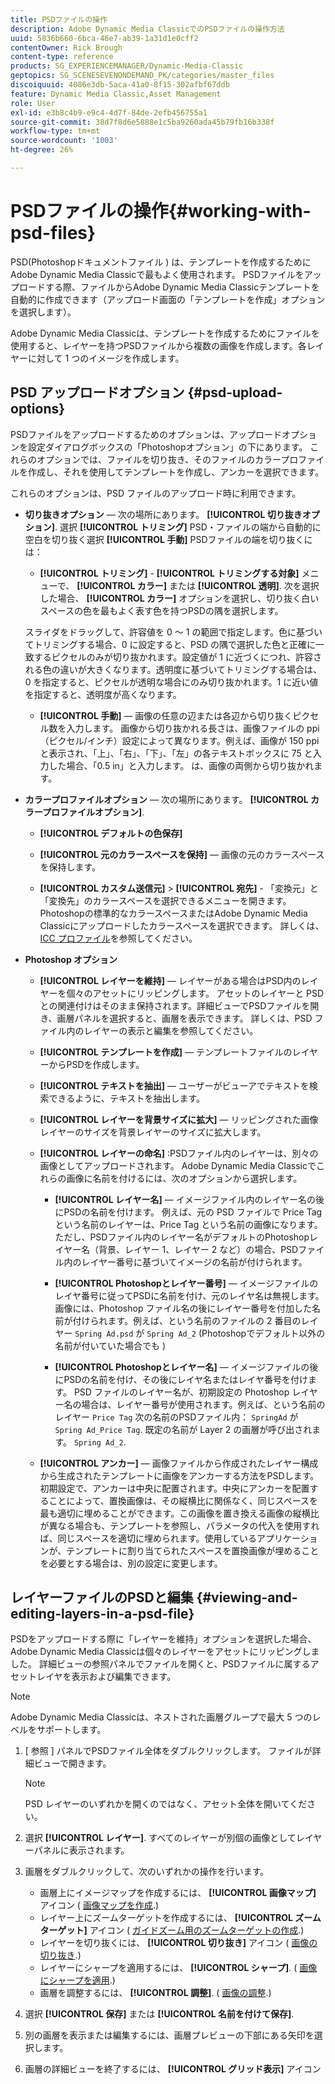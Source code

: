 ```yaml
---
title: PSDファイルの操作
description: Adobe Dynamic Media ClassicでのPSDファイルの操作方法
uuid: 5836b660-6bca-46e7-ab39-1a31d1e0cff2
contentOwner: Rick Brough
content-type: reference
products: SG_EXPERIENCEMANAGER/Dynamic-Media-Classic
geptopics: SG_SCENESEVENONDEMAND_PK/categories/master_files
discoiquuid: 4086e3db-5aca-41a0-8f15-302afbf67ddb
feature: Dynamic Media Classic,Asset Management
role: User
exl-id: e3b8c4b9-e9c4-4d7f-84de-2efb456755a1
source-git-commit: 38d7f8d6e5888e1c5ba9260ada45b79fb16b338f
workflow-type: tm+mt
source-wordcount: '1003'
ht-degree: 26%

---
```


# PSDファイルの操作{#working-with-psd-files}

<!--   USED TO BE AN OPTION UNDER COLOR PROFILE OPTIONS * **Convert To sRGB (default)** - Converts to sRGB (Standard Red Green Blue). sRGB is the recommended color space for displaying images on web pages. -->

PSD(Photoshopドキュメントファイル ) は、テンプレートを作成するためにAdobe Dynamic Media Classicで最もよく使用されます。 PSDファイルをアップロードする際、ファイルからAdobe Dynamic Media Classicテンプレートを自動的に作成できます（アップロード画面の「テンプレートを作成」オプションを選択します）。

Adobe Dynamic Media Classicは、テンプレートを作成するためにファイルを使用すると、レイヤーを持つPSDファイルから複数の画像を作成します。各レイヤーに対して 1 つのイメージを作成します。

## PSD アップロードオプション {#psd-upload-options}

PSDファイルをアップロードするためのオプションは、アップロードオプションを設定ダイアログボックスの「Photoshopオプション」の下にあります。 これらのオプションでは、ファイルを切り抜き、そのファイルのカラープロファイルを作成し、それを使用してテンプレートを作成し、アンカーを選択できます。

これらのオプションは、PSD ファイルのアップロード時に利用できます。

* **切り抜きオプション**  — 次の場所にあります。 **[!UICONTROL 切り抜きオプション]**. 選択 **[!UICONTROL トリミング]** PSD・ファイルの端から自動的に空白を切り抜く選択 **[!UICONTROL 手動]** PSDファイルの端を切り抜くには：

   * **[!UICONTROL トリミング]** - **[!UICONTROL トリミングする対象]** メニューで、 **[!UICONTROL カラー]** または **[!UICONTROL 透明]**.
   次を選択した場合、 **[!UICONTROL カラー]** オプションを選択し、切り抜く白いスペースの色を最もよく表す色を持つPSDの隅を選択します。

   スライダをドラッグして、許容値を 0 ～ 1 の範囲で指定します。色に基づいてトリミングする場合、0 に設定すると、PSD の隅で選択した色と正確に一致するピクセルのみが切り抜かれます。設定値が 1 に近づくにつれ、許容される色の違いが大きくなります。透明度に基づいてトリミングする場合は、0 を指定すると、ピクセルが透明な場合にのみ切り抜かれます。1 に近い値を指定すると、透明度が高くなります。

   * **[!UICONTROL 手動]**  — 画像の任意の辺または各辺から切り抜くピクセル数を入力します。 画像から切り抜かれる長さは、画像ファイルの ppi（ピクセル/インチ）設定によって異なります。例えば、画像が 150 ppi と表示され、「上」、「右」、「下」、「左」の各テキストボックスに 75 と入力した場合、「0.5 in」と入力します。 は、画像の両側から切り抜かれます。


* **カラープロファイルオプション**  — 次の場所にあります。 **[!UICONTROL カラープロファイルオプション]**.

   * **[!UICONTROL デフォルトの色保存]**

   * **[!UICONTROL 元のカラースペースを保持]**  — 画像の元のカラースペースを保持します。

   * **[!UICONTROL カスタム送信元]** > **[!UICONTROL 宛先]** - 「変換元」と「変換先」のカラースペースを選択できるメニューを開きます。 Photoshopの標準的なカラースペースまたはAdobe Dynamic Media Classicにアップロードしたカラースペースを選択できます。 詳しくは、[ICC プロファイル](/help/using/icc-profiles.md)を参照してください。

* **Photoshop オプション**

   * **[!UICONTROL レイヤーを維持]**  — レイヤーがある場合はPSD内のレイヤーを個々のアセットにリッピングします。 アセットのレイヤーと PSD との関連付けはそのまま保持されます。詳細ビューでPSDファイルを開き、画層パネルを選択すると、画層を表示できます。 詳しくは、PSD ファイル内のレイヤーの表示と編集を参照してください。

   * **[!UICONTROL テンプレートを作成]**  — テンプレートファイルのレイヤーからPSDを作成します。

   * **[!UICONTROL テキストを抽出]**  — ユーザーがビューアでテキストを検索できるように、テキストを抽出します。

   * **[!UICONTROL レイヤーを背景サイズに拡大]**  — リッピングされた画像レイヤーのサイズを背景レイヤーのサイズに拡大します。

   * **[!UICONTROL レイヤーの命名]** :PSDファイル内のレイヤーは、別々の画像としてアップロードされます。 Adobe Dynamic Media Classicでこれらの画像に名前を付けるには、次のオプションから選択します。

      * **[!UICONTROL レイヤー名]**  — イメージファイル内のレイヤー名の後にPSDの名前を付けます。 例えば、元の PSD ファイルで Price Tag という名前のレイヤーは、Price Tag という名前の画像になります。ただし、PSDファイル内のレイヤー名がデフォルトのPhotoshopレイヤー名（背景、レイヤー 1、レイヤー 2 など）の場合、PSDファイル内のレイヤー番号に基づいてイメージの名前が付けられます。 <!-- not their default layer names -->

      * **[!UICONTROL Photoshopとレイヤー番号]**  — イメージファイルのレイヤ番号に従ってPSDに名前を付け、元のレイヤ名は無視します。 画像には、Photoshop ファイル名の後にレイヤー番号を付加した名前が付けられます。例えば、という名前のファイルの 2 番目のレイヤー `Spring Ad.psd` が `Spring Ad_2` (Photoshopでデフォルト以外の名前が付いていた場合でも )

      * **[!UICONTROL Photoshopとレイヤー名]**  — イメージファイルの後にPSDの名前を付け、その後にレイヤ名またはレイヤ番号を付けます。 PSD ファイルのレイヤー名が、初期設定の Photoshop レイヤー名の場合は、レイヤー番号が使用されます。例えば、という名前のレイヤー `Price Tag` 次の名前のPSDファイル内： `SpringAd` が `Spring Ad_Price Tag`. 既定の名前が Layer 2 の画層が呼び出されます。 `Spring Ad_2`.
   * **[!UICONTROL アンカー]**  — 画像ファイルから作成されたレイヤー構成から生成されたテンプレートに画像をアンカーする方法をPSDします。 初期設定で、アンカーは中央に配置されます。中央にアンカーを配置することによって、置換画像は、その縦横比に関係なく、同じスペースを最も適切に埋めることができます。この画像を置き換える画像の縦横比が異なる場合も、テンプレートを参照し、パラメータの代入を使用すれば、同じスペースを適切に埋められます。使用しているアプリケーションが、テンプレートに割り当てられたスペースを置換画像が埋めることを必要とする場合は、別の設定に変更します。


## レイヤーファイルのPSDと編集 {#viewing-and-editing-layers-in-a-psd-file}

PSDをアップロードする際に「レイヤーを維持」オプションを選択した場合、Adobe Dynamic Media Classicは個々のレイヤーをアセットにリッピングしました。 詳細ビューの参照パネルでファイルを開くと、PSDファイルに属するアセットレイヤを表示および編集できます。

>[!NOTE]
>
>Adobe Dynamic Media Classicは、ネストされた画層グループで最大 5 つのレベルをサポートします。

1. [ 参照 ] パネルでPSDファイル全体をダブルクリックします。 ファイルが詳細ビューで開きます。

   >[!NOTE]
   >
   >PSD レイヤーのいずれかを開くのではなく、アセット全体を開いてください。

1. 選択 **[!UICONTROL レイヤー]**. すべてのレイヤーが別個の画像としてレイヤーパネルに表示されます。
1. 画層をダブルクリックして、次のいずれかの操作を行います。

   * 画層上にイメージマップを作成するには、 **[!UICONTROL 画像マップ]** アイコン ( [画像マップを作成](creating-image-maps.md#creating_image_maps).)
   * レイヤー上にズームターゲットを作成するには、 **[!UICONTROL ズームターゲット]** アイコン ( [ガイドズーム用のズームターゲットの作成](creating-zoom-targets-guided-zoom.md#creating_zoom_targets_for_guided_zoom).)
   * レイヤーを切り抜くには、 **[!UICONTROL 切り抜き]** アイコン ( [画像の切り抜き](cropping-image.md#cropping_an_image).)
   * レイヤーにシャープを適用するには、 **[!UICONTROL シャープ]**. ( [画像にシャープを適用](sharpening-image.md#sharpening_an_image).)
   * 画層を調整するには、 **[!UICONTROL 調整]**. ( [画像の調整](adjusting-image.md#adjusting_an_image).)

1. 選択 **[!UICONTROL 保存]** または **[!UICONTROL 名前を付けて保存]**.
1. 別の画層を表示または編集するには、画層プレビューの下部にある矢印を選択します。
1. 画層の詳細ビューを終了するには、 **[!UICONTROL グリッド表示]** アイコン
